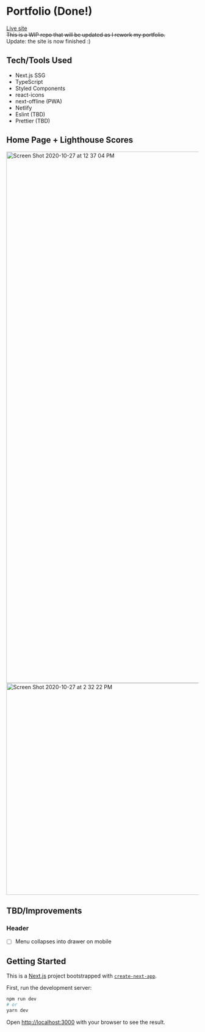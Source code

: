 # Portfolio (Done!)  
  
[Live site](https://www.isakleon.com/)  
~~This is a WIP repo that will be updated as I rework my portfolio.~~  
Update: the site is now finished :)  
  
## Tech/Tools Used  
* Next.js SSG  
* TypeScript  
* Styled Components  
* react-icons  
* next-offline (PWA)  
* Netlify  
* Eslint (TBD)  
* Prettier (TBD)  
  
## Home Page + Lighthouse Scores  
  
<img width="1389" alt="Screen Shot 2020-10-27 at 12 37 04 PM" src="https://user-images.githubusercontent.com/56734437/97346508-eb175000-1861-11eb-816c-3fbd4a97b9da.png">  
<img width="554" alt="Screen Shot 2020-10-27 at 2 32 22 PM" src="https://user-images.githubusercontent.com/56734437/97346447-d470f900-1861-11eb-852b-c5551d7b01b1.png">  
  
## TBD/Improvements
  
### Header  
* [ ] Menu collapses into drawer on mobile  

## Getting Started  
  
This is a [Next.js](https://nextjs.org/) project bootstrapped with [`create-next-app`](https://github.com/vercel/next.js/tree/canary/packages/create-next-app).  
  
First, run the development server:
  
```bash
npm run dev
# or
yarn dev
```
  
Open [http://localhost:3000](http://localhost:3000) with your browser to see the result.  
  
